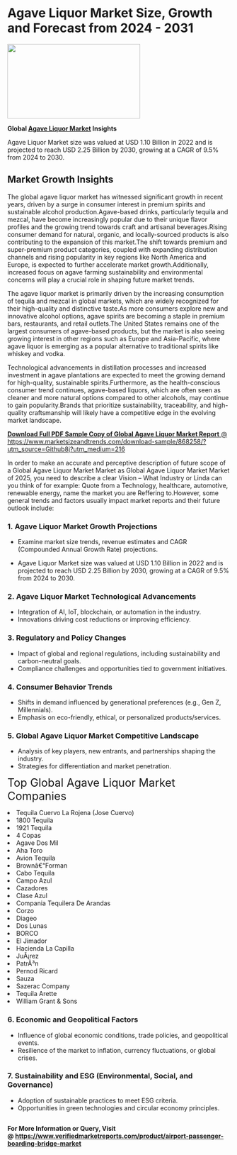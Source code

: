 <H1>Agave Liquor Market Size, Growth and Forecast from 2024 - 2031</H1><img class="aligncenter size-medium wp-image-584254" src="https://thirdeyenews.in/wp-content/uploads/2024/09/Global-Market-Research-300x168.jpeg" alt="" width="300" height="168" /><p><strong>Global&nbsp;<a href="https://www.marketsizeandtrends.com/download-sample/868258/?utm_source=Github8j?utm_medium=216">Agave Liquor Market</a> Insights</strong></p><p>Agave Liquor Market size was valued at USD 1.10 Billion in 2022 and is projected to reach USD 2.25 Billion by 2030, growing at a CAGR of 9.5% from 2024 to 2030.</p><p><h2>Market Growth Insights</h2> <p>The global agave liquor market has witnessed significant growth in recent years, driven by a surge in consumer interest in premium spirits and sustainable alcohol production.Agave-based drinks, particularly tequila and mezcal, have become increasingly popular due to their unique flavor profiles and the growing trend towards craft and artisanal beverages.Rising consumer demand for natural, organic, and locally-sourced products is also contributing to the expansion of this market.The shift towards premium and super-premium product categories, coupled with expanding distribution channels and rising popularity in key regions like North America and Europe, is expected to further accelerate market growth.Additionally, increased focus on agave farming sustainability and environmental concerns will play a crucial role in shaping future market trends.<a href="#"></a></p> <p>The agave liquor market is primarily driven by the increasing consumption of tequila and mezcal in global markets, which are widely recognized for their high-quality and distinctive taste.As more consumers explore new and innovative alcohol options, agave spirits are becoming a staple in premium bars, restaurants, and retail outlets.The United States remains one of the largest consumers of agave-based products, but the market is also seeing growing interest in other regions such as Europe and Asia-Pacific, where agave liquor is emerging as a popular alternative to traditional spirits like whiskey and vodka.</p> <p>Technological advancements in distillation processes and increased investment in agave plantations are expected to meet the growing demand for high-quality, sustainable spirits.Furthermore, as the health-conscious consumer trend continues, agave-based liquors, which are often seen as cleaner and more natural options compared to other alcohols, may continue to gain popularity.Brands that prioritize sustainability, traceability, and high-quality craftsmanship will likely have a competitive edge in the evolving market landscape.</p> <a href="#"></p><p><span class=""><strong>Download Full PDF Sample Copy of Global Agave Liquor Market Report</strong> @ <a href="https://www.marketsizeandtrends.com/download-sample/868258/?utm_source=Github8j?utm_medium=216" target="_blank">https://www.marketsizeandtrends.com/download-sample/868258/?utm_source=Github8j?utm_medium=216</a></span></p><p>In order to make an accurate and perceptive description of future scope of a Global&nbsp;Agave Liquor Market Market as Global&nbsp;Agave Liquor Market Market of 2025, you need to describe a clear Vision &ndash; What Industry or Linda can you think of for example: Quote from a Technology, healthcare, automotive, renewable energy, name the market you are Reffering to.However, some general trends and factors usually impact market reports and their future outlook include:</p><h3>1.&nbsp;<strong>Agave Liquor Market Growth Projections</strong></h3><ul><li>Examine market size trends, revenue estimates and CAGR (Compounded Annual Growth Rate) projections.</li><li><p>Agave Liquor Market size was valued at USD 1.10 Billion in 2022 and is projected to reach USD 2.25 Billion by 2030, growing at a CAGR of 9.5% from 2024 to 2030.</p></li></ul><h3>2.&nbsp;<strong>Agave Liquor Market Technological Advancements</strong></h3><ul><li>Integration of AI, IoT, blockchain, or automation in the industry.</li><li>Innovations driving cost reductions or improving efficiency.</li></ul><h3>3.&nbsp;<strong>Regulatory and Policy Changes</strong></h3><ul><li>Impact of global and regional regulations, including sustainability and carbon-neutral goals.</li><li>Compliance challenges and opportunities tied to government initiatives.</li></ul><h3>4.&nbsp;<strong>Consumer Behavior Trends</strong></h3><ul><li>Shifts in demand influenced by generational preferences (e.g., Gen Z, Millennials).</li><li>Emphasis on eco-friendly, ethical, or personalized products/services.</li></ul><h3>5.&nbsp;<strong>Global Agave Liquor Market Competitive Landscape</strong></h3><ul><li>Analysis of key players, new entrants, and partnerships shaping the industry.</li><li>Strategies for differentiation and market penetration.</li></ul><p data-pm-slice="1 1 []"><span style="color: inherit; font-family: inherit; font-size: 25px;">Top Global Agave Liquor Market Companies</span></p><div class="" data-test-id=""><p><li>Tequila Cuervo La Rojena (Jose Cuervo)</li><li> 1800 Tequila</li><li> 1921 Tequila</li><li> 4 Copas</li><li> Agave Dos Mil</li><li> Aha Toro</li><li> Avion Tequila</li><li> Brownâ€“Forman</li><li> Cabo Tequila</li><li> Campo Azul</li><li> Cazadores</li><li> Clase Azul</li><li> Compania Tequilera De Arandas</li><li> Corzo</li><li> Diageo</li><li> Dos Lunas</li><li> BORCO</li><li> El Jimador</li><li> Hacienda La Capilla</li><li> JuÃ¡rez</li><li> PatrÃ³n</li><li> Pernod Ricard</li><li> Sauza</li><li> Sazerac Company</li><li> Tequila Arette</li><li> William Grant & Sons</li></p></div><h3>6.&nbsp;<strong>Economic and Geopolitical Factors</strong></h3><ul><li>Influence of global economic conditions, trade policies, and geopolitical events.</li><li>Resilience of the market to inflation, currency fluctuations, or global crises.</li></ul><h3>7.&nbsp;<strong>Sustainability and ESG (Environmental, Social, and Governance)</strong></h3><ul><li>Adoption of sustainable practices to meet ESG criteria.</li><li>Opportunities in green technologies and circular economy principles.</li></ul><h2><strong style="font-size: 14px;">For More Information or Query, Visit @&nbsp;</strong><a style="background-color: #ffffff; font-size: 14px;" href="https://www.marketsizeandtrends.com/report/agave-liquor-market/" target="_blank">https://www.verifiedmarketreports.com/product/airport-passenger-boarding-bridge-market</a></h2>